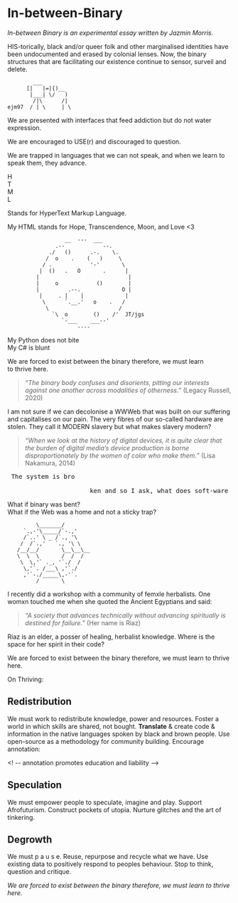 # In-between-Binary <br>

*In-between Binary is an experimental essay written by Jazmin Morris.* <br>

HIS-torically, black and/or queer folk and other marginalised
identities have been undocumented and erased by colonial lenses.
Now, the binary structures that are facilitating our existence
continue to sensor, surveil and delete. <br>

            ___ 
          [|   |=|{)__
           |___| \/   )
            /|\      /|
    ejm97  / | \     | \

We are presented with interfaces that feed addiction but do not
water expression. <br>

We are encouraged to USE(r) and discouraged to question. <br>

We are trapped in languages that we can not speak, and when we
learn to speak them, they advance.

H <br>
T <br>
M <br>
L <br>

Stands for HyperText Markup Language. <br>

My HTML stands for Hope, Transcendence, Moon, and Love <3 <br>

                      __  ---  ___
                   .--            --.
                 ./   ()      .-.    \.
                /  o    .    (   )     \
               / .            '-'       \
              |  ()   .   O       .      |
             |                            |
             |     o            ()        |
             |         .--.             O |
              |     . |    |             |
               \      `.__.'   o    .   /
                \                      /
                  `\  o        ()    /'  JT/jgs
                     `-___    ___--'
                          ---- 
                        
                          
My Python does not bite <br>
My C# is blunt <br>

We are forced to exist between the binary therefore, we must learn <br>
to thrive here. <br>
>*“The binary body confuses and disorients, pitting our
interests against one another across modalities of otherness.”*
(Legacy Russell, 2020) <br>

I am not sure if we can decolonise a WWWeb that was built on our
suffering and capitalises on our pain. The very fibres of our
so-called hardware are stolen. They call it MODERN slavery but
what makes slavery modern? <br>
>*“When we look at the history of digital devices, it is quite
clear that the burden of digital media’s device production is borne
disproportionately by the women of color who make them.”*
(Lisa Nakamura, 2014) <br>

<pre> The system is bro <br> 
                      ken and so I ask, what does soft-ware feel like? </pre>
What if binary was bent? <br>
What if the Web was a home and not a sticky trap? <br>

             \_______/
         `.,-'\_____/`-.,'
         /`..' \ _ /`., '\
        /  /`.,'   `., '\ \
       /__/__/       \__\__\__
       \  \  \       /  /  /
        \  \,'` ._, '`./  /
         \,'`. /___\ ,'`./
         ,'`-./_____\,-'`.
             /       \
             
I recently did a workshop with a community of femxle herbalists.
One womxn touched me when she quoted the Ancient Egyptians and
said:
>*“A society that advances technically without advancing
spiritually is destined for failure.”* (Her name is Riaz)

Riaz is an elder, a posser of healing, herbalist knowledge. Where
is the space for her spirit in their code?<br>

We are forced to exist between the binary therefore, we must learn
to thrive here.<br>

On Thriving:<br>
## Redistribution
We must work to redistribute knowledge, power and resources.
Foster a world in which skills are shared, not bought. **Translate** &
create code & information in the native languages spoken by black
and brown people. Use open-source as a methodology for community
building. Encourage annotation:<br>

<! -- annotation promotes education and liability -->
## Speculation
We must empower people to speculate, imagine and play.
Support Afrofuturism. Construct pockets of utopia. Nurture
glitches and the art of tinkering.
## Degrowth
We must p a u s e.
Reuse, repurpose and recycle what we have. Use existing data to
positively respond to peoples behaviour. Stop to think, question
and critique.<br>

*We are forced to exist between the binary therefore, we must learn
to thrive here.*

